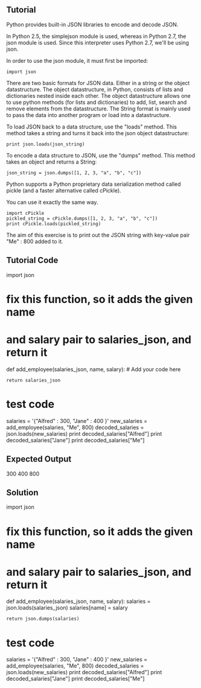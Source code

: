 Tutorial
--------

Python provides built-in JSON libraries to encode and decode JSON.

In Python 2.5, the simplejson module is used, whereas in Python 2.7, the json module is used. Since this interpreter uses Python 2.7, we'll be using json.

In order to use the json module, it must first be imported:

    import json

There are two basic formats for JSON data.  Either in a string or the object datastructure.  The object datastructure, in Python, consists of lists and dictionaries nested inside each other.  The object datastructure allows one to use python methods (for lists and dictionaries) to add, list, search and remove elements from the datastructure.  The String format is mainly used to pass the data into another program or load into a datastructure.

To load JSON back to a data structure, use the "loads" method.  This method takes a string and turns it back into the json object datastructure:

    print json.loads(json_string)

To encode a data structure to JSON, use the "dumps" method.  This method takes an object and returns a String:

    json_string = json.dumps([1, 2, 3, "a", "b", "c"])

Python supports a Python proprietary data serialization method called pickle (and a faster alternative called cPickle).

You can use it exactly the same way.

    import cPickle
    pickled_string = cPickle.dumps([1, 2, 3, "a", "b", "c"])
    print cPickle.loads(pickled_string)

The aim of this exercise is to print out the JSON string with key-value pair "Me" : 800 added to it.

Tutorial Code
-------------

import json

# fix this function, so it adds the given name
# and salary pair to salaries_json, and return it
def add_employee(salaries_json, name, salary):
    # Add your code here

    return salaries_json

# test code
salaries = '{"Alfred" : 300, "Jane" : 400 }'
new_salaries = add_employee(salaries, "Me", 800)
decoded_salaries = json.loads(new_salaries)
print decoded_salaries["Alfred"]
print decoded_salaries["Jane"]
print decoded_salaries["Me"]

Expected Output
---------------
300
400
800

Solution
--------

import json

# fix this function, so it adds the given name
# and salary pair to salaries_json, and return it
def add_employee(salaries_json, name, salary):
    salaries = json.loads(salaries_json)
    salaries[name] = salary

    return json.dumps(salaries)

# test code
salaries = '{"Alfred" : 300, "Jane" : 400 }'
new_salaries = add_employee(salaries, "Me", 800)
decoded_salaries = json.loads(new_salaries)
print decoded_salaries["Alfred"]
print decoded_salaries["Jane"]
print decoded_salaries["Me"]

